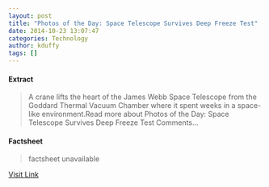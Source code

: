 ```yaml
---
layout: post
title: "Photos of the Day: Space Telescope Survives Deep Freeze Test"
date: 2014-10-23 13:07:47
categories: Technology
author: kduffy
tags: []
---
```



#### Extract
>A crane lifts the heart of the James Webb Space Telescope from the Goddard Thermal Vacuum Chamber where it spent weeks in a space-like environment.Read more about Photos of the Day: Space Telescope Survives Deep Freeze Test Comments...

#### Factsheet
>factsheet unavailable

[Visit Link](http://www.pddnet.com/news/2014/10/photos-day-space-telescope-survives-deep-freeze-test)


